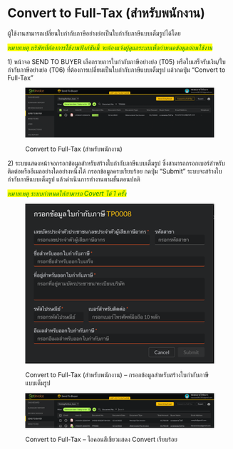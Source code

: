 # Convert to Full-Tax (สำหรับพนักงาน)

ผู้ใช้งานสามารถเปลี่ยนใบกำกับภาษีอย่างย่อเป็นใบกำกับภาษีแบบเต็มรูปได้โดย

_<mark style="color:green;">หมายเหตุ บริษัทที่ต้องการใช้งานฟังก์ชันนี้ จะต้องแจ้งผู้ดูแลระบบเพื่อกำหนดข้อมูลก่อนใช้งาน</mark>_

1\)       หน้าจอ SEND TO BUYER เลือกรายการใบกำกับภาษีอย่างย่อ (T05) หรือใบเสร็จรับเงิน/ใบกำกับภาษีอย่างย่อ (T06) ที่ต้องการเปลี่ยนเป็นใบกำกับภาษีแบบเต็มรูป แล้วกดปุ่ม “Convert to Full-Tax”

<figure><img src="../.gitbook/assets/image (304).png" alt=""><figcaption><p>Convert to Full-Tax (สำหรับพนักงาน)</p></figcaption></figure>

2\) ระบบแสดงหน้าจอกรอกข้อมูลสำหรับสร้างใบกำกับภาษีแบบเต็มรูป ซึ่งสามารถกรอกเบอร์สำหรับติดต่อหรืออีเมลอย่างใดอย่างหนึ่งได้ กรอกข้อมูลครบเรียบร้อย กดปุ่ม “Submit” ระบบจะสร้างใบกำกับภาษีแบบเต็มรูป แล้วดำเนินการทำงานตามขั้นตอนปกติ

_<mark style="color:green;">หมายเหตุ ระบบกำหนดให้สามารถ Covert ได้ 1 ครั้ง</mark>_

<figure><img src="../.gitbook/assets/image (397).png" alt=""><figcaption><p>Convert to Full-Tax (สำหรับพนักงาน) – กรอกข้อมูลสำหรับสร้างใบกำกับภาษีแบบเต็มรูป</p></figcaption></figure>

<figure><img src="../.gitbook/assets/image (316).png" alt=""><figcaption><p>Convert to Full-Tax – ไอคอนสีเขียวแสดง Convert เรียบร้อย</p></figcaption></figure>
